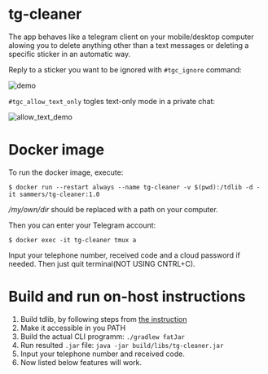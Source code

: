 # tg-cleaner

The app behaves like a telegram client on your mobile/desktop
computer alowing you to delete anything other than a text
messages or deleting a specific sticker in an automatic way.

Reply to a sticker you want to be ignored with `#tgc_ignore` command: 

![demo](https://user-images.githubusercontent.com/16746106/64022539-24a9d980-cb3f-11e9-98cb-c69d67d22214.gif)

`#tgc_allow_text_only` togles text-only mode in a private chat:

![allow_text_demo](https://user-images.githubusercontent.com/16746106/64022906-dcd78200-cb3f-11e9-9e61-5b282a5337c2.gif)


# Docker image

To run the docker image, execute:

`$ docker run --restart always --name tg-cleaner -v $(pwd):/tdlib -d -it sammers/tg-cleaner:1.0`

_/my/own/dir_ should be replaced with a path on your computer.

Then you can enter your Telegram account: 

`$ docker exec -it tg-cleaner tmux a`

Input your telephone number, received code and a cloud password if needed. Then just quit terminal(NOT USING CNTRL+C).


# Build and run on-host instructions

1. Build tdlib, by following steps from [the instruction](https://tdlib.github.io/td/build.html?language=Java)
2. Make it accessible in you PATH
3. Build the actual CLI programm: `./gradlew fatJar`
4. Run resulted `.jar` file: `java -jar build/libs/tg-cleaner.jar` 
5. Input your telephone number and received code.
6. Now listed below features will work.
